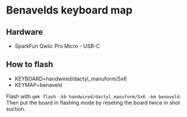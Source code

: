# Benavelds keyboard map

## Hardware

* SparkFun Qwiic Pro Micro - USB-C

## How to flash

* KEYBOARD=handwired/dactyl_manuform/5x6
* KEYMAP=benaveld

Flash with `qmk flash -kb handwired/dactyl_manuform/5x6 -km benaveld`. Then put the board in
flashing mode by reseting the board twice in shot suction.
